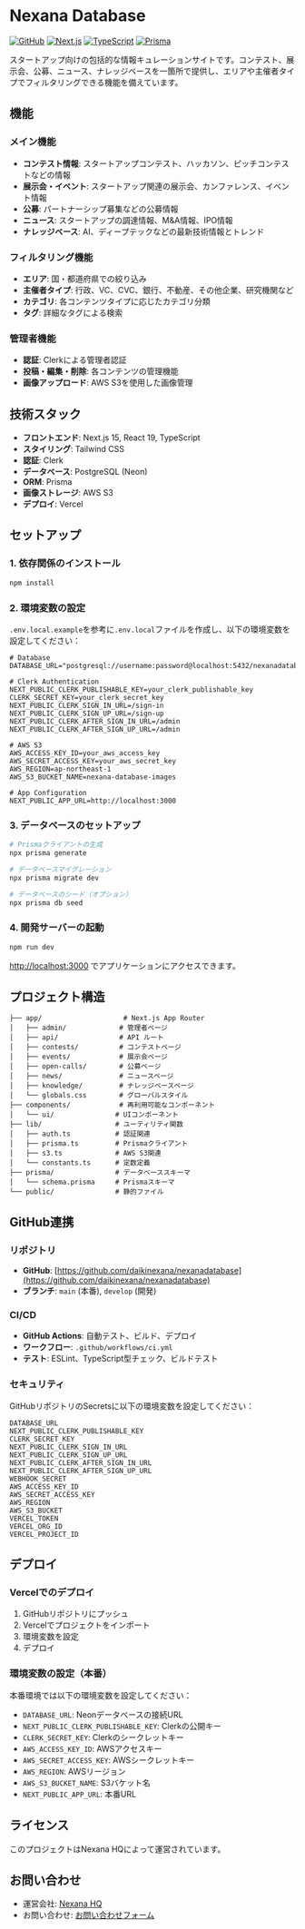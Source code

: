 # Nexana Database

[![GitHub](https://img.shields.io/badge/GitHub-Repository-blue?logo=github)](https://github.com/daikinexana/nexanadatabase)
[![Next.js](https://img.shields.io/badge/Next.js-15-black?logo=next.js)](https://nextjs.org/)
[![TypeScript](https://img.shields.io/badge/TypeScript-5-blue?logo=typescript)](https://www.typescriptlang.org/)
[![Prisma](https://img.shields.io/badge/Prisma-6-2D3748?logo=prisma)](https://www.prisma.io/)

スタートアップ向けの包括的な情報キュレーションサイトです。コンテスト、展示会、公募、ニュース、ナレッジベースを一箇所で提供し、エリアや主催者タイプでフィルタリングできる機能を備えています。

## 機能

### メイン機能
- **コンテスト情報**: スタートアップコンテスト、ハッカソン、ピッチコンテストなどの情報
- **展示会・イベント**: スタートアップ関連の展示会、カンファレンス、イベント情報
- **公募**: パートナーシップ募集などの公募情報
- **ニュース**: スタートアップの調達情報、M&A情報、IPO情報
- **ナレッジベース**: AI、ディープテックなどの最新技術情報とトレンド

### フィルタリング機能
- **エリア**: 国・都道府県での絞り込み
- **主催者タイプ**: 行政、VC、CVC、銀行、不動産、その他企業、研究機関など
- **カテゴリ**: 各コンテンツタイプに応じたカテゴリ分類
- **タグ**: 詳細なタグによる検索

### 管理者機能
- **認証**: Clerkによる管理者認証
- **投稿・編集・削除**: 各コンテンツの管理機能
- **画像アップロード**: AWS S3を使用した画像管理

## 技術スタック

- **フロントエンド**: Next.js 15, React 19, TypeScript
- **スタイリング**: Tailwind CSS
- **認証**: Clerk
- **データベース**: PostgreSQL (Neon)
- **ORM**: Prisma
- **画像ストレージ**: AWS S3
- **デプロイ**: Vercel

## セットアップ

### 1. 依存関係のインストール

```bash
npm install
```

### 2. 環境変数の設定

`.env.local.example`を参考に`.env.local`ファイルを作成し、以下の環境変数を設定してください：

```env
# Database
DATABASE_URL="postgresql://username:password@localhost:5432/nexanadatabase"

# Clerk Authentication
NEXT_PUBLIC_CLERK_PUBLISHABLE_KEY=your_clerk_publishable_key
CLERK_SECRET_KEY=your_clerk_secret_key
NEXT_PUBLIC_CLERK_SIGN_IN_URL=/sign-in
NEXT_PUBLIC_CLERK_SIGN_UP_URL=/sign-up
NEXT_PUBLIC_CLERK_AFTER_SIGN_IN_URL=/admin
NEXT_PUBLIC_CLERK_AFTER_SIGN_UP_URL=/admin

# AWS S3
AWS_ACCESS_KEY_ID=your_aws_access_key
AWS_SECRET_ACCESS_KEY=your_aws_secret_key
AWS_REGION=ap-northeast-1
AWS_S3_BUCKET_NAME=nexana-database-images

# App Configuration
NEXT_PUBLIC_APP_URL=http://localhost:3000
```

### 3. データベースのセットアップ

```bash
# Prismaクライアントの生成
npx prisma generate

# データベースマイグレーション
npx prisma migrate dev

# データベースのシード（オプション）
npx prisma db seed
```

### 4. 開発サーバーの起動

```bash
npm run dev
```

[http://localhost:3000](http://localhost:3000) でアプリケーションにアクセスできます。

## プロジェクト構造

```
├── app/                    # Next.js App Router
│   ├── admin/             # 管理者ページ
│   ├── api/               # API ルート
│   ├── contests/          # コンテストページ
│   ├── events/            # 展示会ページ
│   ├── open-calls/        # 公募ページ
│   ├── news/              # ニュースページ
│   ├── knowledge/         # ナレッジベースページ
│   └── globals.css        # グローバルスタイル
├── components/            # 再利用可能なコンポーネント
│   └── ui/               # UIコンポーネント
├── lib/                  # ユーティリティ関数
│   ├── auth.ts           # 認証関連
│   ├── prisma.ts         # Prismaクライアント
│   ├── s3.ts             # AWS S3関連
│   └── constants.ts      # 定数定義
├── prisma/               # データベーススキーマ
│   └── schema.prisma     # Prismaスキーマ
└── public/               # 静的ファイル
```

## GitHub連携

### リポジトリ
- **GitHub**: [https://github.com/daikinexana/nexanadatabase](https://github.com/daikinexana/nexanadatabase)
- **ブランチ**: `main` (本番), `develop` (開発)

### CI/CD
- **GitHub Actions**: 自動テスト、ビルド、デプロイ
- **ワークフロー**: `.github/workflows/ci.yml`
- **テスト**: ESLint、TypeScript型チェック、ビルドテスト

### セキュリティ
GitHubリポジトリのSecretsに以下の環境変数を設定してください：

```
DATABASE_URL
NEXT_PUBLIC_CLERK_PUBLISHABLE_KEY
CLERK_SECRET_KEY
NEXT_PUBLIC_CLERK_SIGN_IN_URL
NEXT_PUBLIC_CLERK_SIGN_UP_URL
NEXT_PUBLIC_CLERK_AFTER_SIGN_IN_URL
NEXT_PUBLIC_CLERK_AFTER_SIGN_UP_URL
WEBHOOK_SECRET
AWS_ACCESS_KEY_ID
AWS_SECRET_ACCESS_KEY
AWS_REGION
AWS_S3_BUCKET
VERCEL_TOKEN
VERCEL_ORG_ID
VERCEL_PROJECT_ID
```

## デプロイ

### Vercelでのデプロイ

1. GitHubリポジトリにプッシュ
2. Vercelでプロジェクトをインポート
3. 環境変数を設定
4. デプロイ

### 環境変数の設定（本番）

本番環境では以下の環境変数を設定してください：

- `DATABASE_URL`: Neonデータベースの接続URL
- `NEXT_PUBLIC_CLERK_PUBLISHABLE_KEY`: Clerkの公開キー
- `CLERK_SECRET_KEY`: Clerkのシークレットキー
- `AWS_ACCESS_KEY_ID`: AWSアクセスキー
- `AWS_SECRET_ACCESS_KEY`: AWSシークレットキー
- `AWS_REGION`: AWSリージョン
- `AWS_S3_BUCKET_NAME`: S3バケット名
- `NEXT_PUBLIC_APP_URL`: 本番URL

## ライセンス

このプロジェクトはNexana HQによって運営されています。

## お問い合わせ

- 運営会社: [Nexana HQ](https://hp.nexanahq.com/)
- お問い合わせ: [お問い合わせフォーム](/contact)
